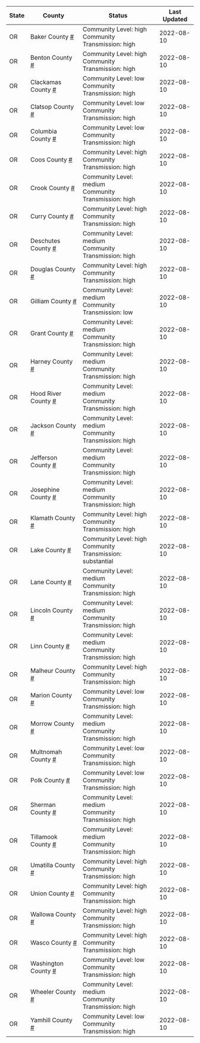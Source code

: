 State | County | Status | Last Updated
--- | --- | --- | --- 
OR | Baker County <a href="#baker_county">#</a> | <a name="baker_county"></a>Community Level: high<br/>Community Transmission: high | 2022-08-10
OR | Benton County <a href="#benton_county">#</a> | <a name="benton_county"></a>Community Level: high<br/>Community Transmission: high | 2022-08-10
OR | Clackamas County <a href="#clackamas_county">#</a> | <a name="clackamas_county"></a>Community Level: low<br/>Community Transmission: high | 2022-08-10
OR | Clatsop County <a href="#clatsop_county">#</a> | <a name="clatsop_county"></a>Community Level: low<br/>Community Transmission: high | 2022-08-10
OR | Columbia County <a href="#columbia_county">#</a> | <a name="columbia_county"></a>Community Level: low<br/>Community Transmission: high | 2022-08-10
OR | Coos County <a href="#coos_county">#</a> | <a name="coos_county"></a>Community Level: high<br/>Community Transmission: high | 2022-08-10
OR | Crook County <a href="#crook_county">#</a> | <a name="crook_county"></a>Community Level: medium<br/>Community Transmission: high | 2022-08-10
OR | Curry County <a href="#curry_county">#</a> | <a name="curry_county"></a>Community Level: high<br/>Community Transmission: high | 2022-08-10
OR | Deschutes County <a href="#deschutes_county">#</a> | <a name="deschutes_county"></a>Community Level: medium<br/>Community Transmission: high | 2022-08-10
OR | Douglas County <a href="#douglas_county">#</a> | <a name="douglas_county"></a>Community Level: high<br/>Community Transmission: high | 2022-08-10
OR | Gilliam County <a href="#gilliam_county">#</a> | <a name="gilliam_county"></a>Community Level: medium<br/>Community Transmission: low | 2022-08-10
OR | Grant County <a href="#grant_county">#</a> | <a name="grant_county"></a>Community Level: medium<br/>Community Transmission: high | 2022-08-10
OR | Harney County <a href="#harney_county">#</a> | <a name="harney_county"></a>Community Level: medium<br/>Community Transmission: high | 2022-08-10
OR | Hood River County <a href="#hood_river_county">#</a> | <a name="hood_river_county"></a>Community Level: medium<br/>Community Transmission: high | 2022-08-10
OR | Jackson County <a href="#jackson_county">#</a> | <a name="jackson_county"></a>Community Level: medium<br/>Community Transmission: high | 2022-08-10
OR | Jefferson County <a href="#jefferson_county">#</a> | <a name="jefferson_county"></a>Community Level: medium<br/>Community Transmission: high | 2022-08-10
OR | Josephine County <a href="#josephine_county">#</a> | <a name="josephine_county"></a>Community Level: medium<br/>Community Transmission: high | 2022-08-10
OR | Klamath County <a href="#klamath_county">#</a> | <a name="klamath_county"></a>Community Level: high<br/>Community Transmission: high | 2022-08-10
OR | Lake County <a href="#lake_county">#</a> | <a name="lake_county"></a>Community Level: high<br/>Community Transmission: substantial | 2022-08-10
OR | Lane County <a href="#lane_county">#</a> | <a name="lane_county"></a>Community Level: medium<br/>Community Transmission: high | 2022-08-10
OR | Lincoln County <a href="#lincoln_county">#</a> | <a name="lincoln_county"></a>Community Level: medium<br/>Community Transmission: high | 2022-08-10
OR | Linn County <a href="#linn_county">#</a> | <a name="linn_county"></a>Community Level: medium<br/>Community Transmission: high | 2022-08-10
OR | Malheur County <a href="#malheur_county">#</a> | <a name="malheur_county"></a>Community Level: high<br/>Community Transmission: high | 2022-08-10
OR | Marion County <a href="#marion_county">#</a> | <a name="marion_county"></a>Community Level: low<br/>Community Transmission: high | 2022-08-10
OR | Morrow County <a href="#morrow_county">#</a> | <a name="morrow_county"></a>Community Level: medium<br/>Community Transmission: high | 2022-08-10
OR | Multnomah County <a href="#multnomah_county">#</a> | <a name="multnomah_county"></a>Community Level: low<br/>Community Transmission: high | 2022-08-10
OR | Polk County <a href="#polk_county">#</a> | <a name="polk_county"></a>Community Level: low<br/>Community Transmission: high | 2022-08-10
OR | Sherman County <a href="#sherman_county">#</a> | <a name="sherman_county"></a>Community Level: medium<br/>Community Transmission: high | 2022-08-10
OR | Tillamook County <a href="#tillamook_county">#</a> | <a name="tillamook_county"></a>Community Level: medium<br/>Community Transmission: high | 2022-08-10
OR | Umatilla County <a href="#umatilla_county">#</a> | <a name="umatilla_county"></a>Community Level: high<br/>Community Transmission: high | 2022-08-10
OR | Union County <a href="#union_county">#</a> | <a name="union_county"></a>Community Level: high<br/>Community Transmission: high | 2022-08-10
OR | Wallowa County <a href="#wallowa_county">#</a> | <a name="wallowa_county"></a>Community Level: high<br/>Community Transmission: high | 2022-08-10
OR | Wasco County <a href="#wasco_county">#</a> | <a name="wasco_county"></a>Community Level: high<br/>Community Transmission: high | 2022-08-10
OR | Washington County <a href="#washington_county">#</a> | <a name="washington_county"></a>Community Level: low<br/>Community Transmission: high | 2022-08-10
OR | Wheeler County <a href="#wheeler_county">#</a> | <a name="wheeler_county"></a>Community Level: medium<br/>Community Transmission: high | 2022-08-10
OR | Yamhill County <a href="#yamhill_county">#</a> | <a name="yamhill_county"></a>Community Level: low<br/>Community Transmission: high | 2022-08-10
